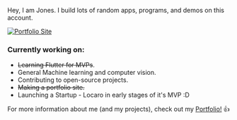 Hey, I am Jones. I build lots of random apps, programs, and demos on this account.

[![Portfolio Site](https://i.imgur.com/21Rm9K0.png)](https://www.redomic.in)
### Currently working on:
- ~~Learning Flutter for MVPs~~.
- General Machine learning and computer vision. 
- Contributing to open-source projects.
- ~~Making a portfolio site.~~
- Launching a Startup - Locaro in early stages of it's MVP :D

For more information about me (and my projects), check out my [Portfolio!](https://redomic-portfolio.web.app/#/) :+1:
